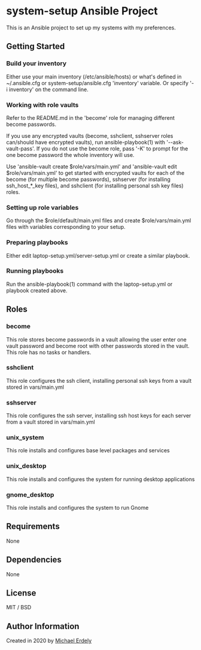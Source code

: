 # system-setup Ansible Project

This is an Ansible project to set up my systems with my preferences.

## Getting Started

### Build your inventory

Either use your main inventory (/etc/ansible/hosts) or what's defined in ~/.ansible.cfg or system-setup/ansible.cfg 'inventory' variable.  Or specify '-i inventory' on the command line.

### Working with role vaults

Refer to the README.md in the 'become' role for managing different become passwords.

If you use any encrypted vaults (become, sshclient, sshserver roles can/should have encrypted vaults), run ansible-playbook(1) with '--ask-vault-pass'.  If you do not use the become role, pass '-K' to prompt for the one become password the whole inventory will use.

Use 'ansible-vault create $role/vars/main.yml' and 'ansible-vault edit $role/vars/main.yml' to get started with encrypted vaults for each of the become (for multiple become passwords), sshserver (for installing ssh_host_*_key files), and sshclient (for installing personal ssh key files) roles.

### Setting up role variables

Go through the $role/default/main.yml files and create $role/vars/main.yml files with variables corresponding to your setup.

### Preparing playbooks

Either edit laptop-setup.yml/server-setup.yml or create a similar playbook.

### Running playbooks

Run the ansible-playbook(1) command with the laptop-setup.yml or playbook created above.

## Roles

### become

This role stores become passwords in a vault allowing the user enter one vault password and become root with other passwords stored in the vault.
This role has no tasks or handlers.

### sshclient

This role configures the ssh client, installing personal ssh keys from a vault stored in vars/main.yml

### sshserver

This role configures the ssh server, installing ssh host keys for each server from a vault stored in vars/main.yml

### unix_system

This role installs and configures base level packages and services

### unix_desktop

This role installs and configures the system for running desktop applications

### gnome_desktop

This role installs and configures the system to run Gnome

## Requirements

None

## Dependencies

None

## License

MIT / BSD

## Author Information

Created in 2020 by [Michael Erdely](mike@erdelynet.com)

